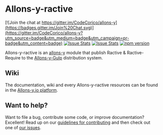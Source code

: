 # Allons-y-ractive

[![Join the chat at https://gitter.im/CodeCorico/allons-y](https://badges.gitter.im/Join%20Chat.svg)](https://gitter.im/CodeCorico/allons-y?utm_source=badge&utm_medium=badge&utm_campaign=pr-badge&utm_content=badge)
[![Issue Stats](http://issuestats.com/github/codecorico/allons-y-ractive/badge/issue)](http://issuestats.com/github/codecorico/allons-y)
[![Issue Stats](http://issuestats.com/github/codecorico/allons-y-ractive/badge/pr)](http://issuestats.com/github/codecorico/allons-y)
[![npm version](https://badge.fury.io/js/allons-y-ractive.svg)](https://badge.fury.io/js/allons-y-ractive)

Allons-y-ractive is an [allons-y](https://github.com/CodeCorico/allons-y) module that publish Ractive & Ractive-Require to the [Allons-y-Gulp](https://www.npmjs.com/package/allons-y-gulp) distribution system.

## Wiki

The documentation, wiki and every Allons-y-ractive resources can be found in the [Allons-y.io platform](http://allons-y.io).

## Want to help?

Want to file a bug, contribute some code, or improve documentation? Excellent! Read up on our [guidelines for contributing](CONTRIBUTING.md) and then check out one of [our issues](https://github.com/CodeCorico/allons-y-ractive/issues).
